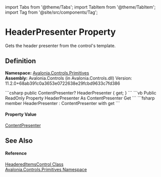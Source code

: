 import Tabs from '@theme/Tabs'; 
import TabItem from '@theme/TabItem'; 
import Tag from '@site/src/components/Tag'; 

# HeaderPresenter Property


Gets the header presenter from the control's template.



## Definition
**Namespace:** <a href="N_Avalonia_Controls_Primitives">Avalonia.Controls.Primitives</a>  
**Assembly:** Avalonia.Controls (in Avalonia.Controls.dll) Version: 11.2.0+68ab391c0a3653e0722638e29fcbd9633c7fd386

<Tabs groupId="api-code-preview">
<TabItem value="csharp" label="C#">
```csharp
public ContentPresenter? HeaderPresenter { get; }
```
</TabItem>
<TabItem value="vb" label="VB">
```vb
Public ReadOnly Property HeaderPresenter As ContentPresenter
	Get
```
</TabItem>
<TabItem value="fsharp" label="F#">
```fsharp
member HeaderPresenter : ContentPresenter with get
```
</TabItem>
</Tabs>



#### Property Value
<a href="T_Avalonia_Controls_Presenters_ContentPresenter">ContentPresenter</a>

## See Also


#### Reference
<a href="T_Avalonia_Controls_Primitives_HeaderedItemsControl">HeaderedItemsControl Class</a>  
<a href="N_Avalonia_Controls_Primitives">Avalonia.Controls.Primitives Namespace</a>  
